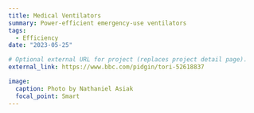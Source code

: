 ```yaml
---
title: Medical Ventilators
summary: Power-efficient emergency-use ventilators
tags:
  - Efficiency
date: "2023-05-25"

# Optional external URL for project (replaces project detail page).
external_link: https://www.bbc.com/pidgin/tori-52618837

image:
  caption: Photo by Nathaniel Asiak
  focal_point: Smart
---
```

